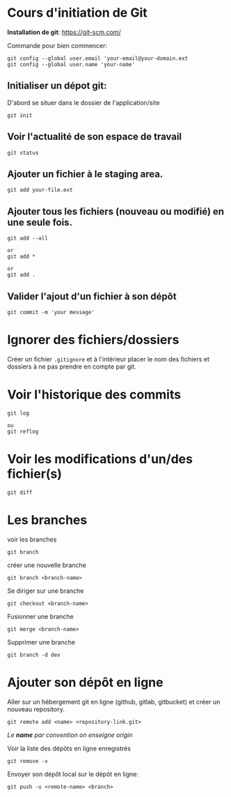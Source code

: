 # Cours d'initiation de Git

**Installation de git**: https://git-scm.com/

Commande pour bien commencer:

```git
git config --global user.email 'your-email@your-domain.ext
git config --global user.name 'your-name'
```

## Initialiser un dépot git:

D'abord se situer dans le dossier de l'application/site

```git
git init
```

## Voir l'actualité de son espace de travail

```git
git status
```

## Ajouter un fichier à le staging area.

```git
git add your-file.ext
```

## Ajouter tous les fichiers (nouveau ou modifié) en une seule fois.

```git
git add --all

or
git add *

or
git add .
```

## Valider l'ajout d'un fichier à son dépôt

```git
git commit -m 'your message'
```

# Ignorer des fichiers/dossiers

Créer un fichier `.gitignore` et à l'intérieur placer le nom des fichiers et dossiers à ne pas prendre en compte par git.

# Voir l'historique des commits

```git
git log

ou
git reflog
```

# Voir les modifications d'un/des fichier(s)

```git
git diff
```

# Les branches

voir les branches

```git
git branch
```

créer une nouvelle branche

```git
git branch <branch-name>
```

Se diriger sur une branche

```git
git checkout <branch-name>
```

Fusionner une branche

```git
git merge <branch-name>
```

Supprimer une branche

```git
git branch -d dev
```

# Ajouter son dépôt en ligne

Aller sur un hébergement git en ligne (github, gitlab, gitbucket) et créer un nouveau repository.

```git
git remote add <name> <repository-link.git>
```
*Le **name** par convention on enseigne origin*

Voir la liste des dépôts en ligne enregistrés

```git
git remove -v
```

Envoyer son dépôt local sur le dépôt en ligne:

```git
git push -u <remote-name> <branch>
```